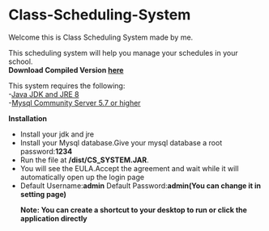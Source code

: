 # Class-Scheduling-System
Welcome this is Class Scheduling System made by me.

This scheduling system will help you manage your schedules in your school.
<br>
<b>Download Compiled Version [here](http://roydesu.epizy.com/upload/dist.zip/dist.zip)</b>


This system requires the following:
<br>
-[Java JDK and JRE 8](https://www.oracle.com/java/technologies/javase-jre8-downloads.html)<br>
-[Mysql Community Server 5.7 or higher](https://dev.mysql.com/downloads/mysql/5.7.html)

<b>Installation</b>
<ul>
 <li>Install your jdk and jre </li>
  <li> Install your Mysql database.Give your mysql database a root password:<b>1234</b></li>
 <li>Run the file at <b>/dist/CS_SYSTEM.JAR</b>.</li>
 <li> You will see the EULA.Accept the agreement and wait while it will automatically open up the login page </li>
  
  <li>Default Username:<b>admin</b> Default Password:<b>admin(You can change it in setting page)</b></li> 
  
  <b>Note: You can create a shortcut to your desktop to run or click the application directly</b>
  </ul>
